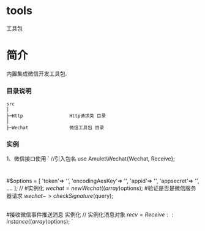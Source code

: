 # tools
工具包

# 简介

内置集成微信开发工具包.

### 目录说明

```
src
│
├─Http                 Http请求类 目录
│
├─Wechat               微信工具包 目录

```
### 实例

1、微信接口使用
`
//引入包名
use Amulet\Wechat\{Wechat, Receive};
#
#$options = [
	'token'=> '',
	'encodingAesKey'=> '',
	'appid'=> '',
	'appsecret'=> '',
	....
];
//
#实例化
$wechat = new Wechat((array)$options);
#验证是否是微信服务器请求
$wechat->checkSignature($query);
##
#接收微信事件推送消息 实例化
// 实例化消息对象
$recv = Receive::instance((array)$options);
`